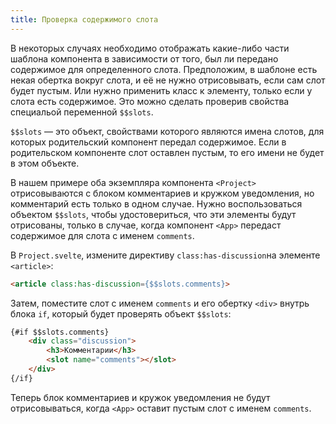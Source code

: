 ```yaml
---
title: Проверка содержимого слота
---
```


В некоторых случаях необходимо отображать какие-либо части шаблона компонента в зависимости от того, был ли передано содержимое для определенного слота. Предположим, в шаблоне есть некая обертка вокруг слота, и её не нужно отрисовывать, если сам слот будет пустым. Или нужно применить класс к элементу, только если у слота есть содержимое. Это можно сделать проверив свойства специальой переменной `$$slots`.

`$$slots` — это объект, свойствами которого являются имена слотов, для которых родительский компонент передал содержимое. Если в родительском компоненте слот оставлен пустым, то его имени не будет в этом объекте.

В нашем примере оба экземпляра компонента `<Project>` отрисовываются с блоком комментариев и кружком уведомления, но комментарий есть только в одном случае. Нужно воспользоваться объектом `$$slots`, чтобы удостовериться, что эти элементы будут отрисованы, только в случае, когда компонент `<App>` передаст содержимое для слота с именем `comments`.

В `Project.svelte`, измените директиву `class:has-discussion`на элементе `<article>`:

```html
<article class:has-discussion={$$slots.comments}>
```

Затем, поместите слот с именем `comments` и его обертку `<div>` внутрь блока `if`, который будет проверять объект `$$slots`:

```html
{#if $$slots.comments}
	<div class="discussion">
		<h3>Комментарии</h3>
		<slot name="comments"></slot>
	</div>
{/if}
```

Теперь блок комментариев и кружок уведомления не будут отрисовываться, когда `<App>` оставит пустым слот с именем `comments`.